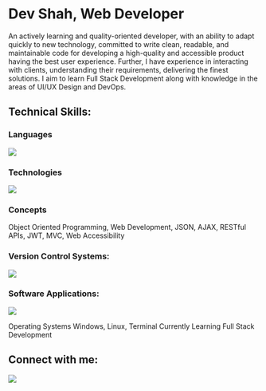 <h1>Dev Shah, Web Developer</h1>
<p>
  An actively learning and quality-oriented developer, with an ability to adapt
  quickly to new technology, committed to write clean, readable, and
  maintainable code for developing a high-quality and accessible product having
  the best user experience. Further, I have experience in interacting with
  clients, understanding their requirements, delivering the finest solutions. I
  aim to learn Full Stack Development along with knowledge in the areas of UI/UX
  Design and DevOps.
</p>
<h2>Technical Skills:</h2>
<h3>Languages</h3>
<img src="https://skillicons.dev/icons?i=js,ts,cs,py,html,css,c,cpp" />

<h3>Technologies</h3>
<img
  src="https://skillicons.dev/icons?i=nodejs,express,react,nextjs,mongodb,postgres,bootstrap"
/>

<h3>Concepts</h3>
Object Oriented Programming, Web Development, JSON, AJAX, RESTful APIs, JWT,
MVC, Web Accessibility

<h3>Version Control Systems:</h3>
<img src="https://skillicons.dev/icons?i=git,github" />

<h3>Software Applications:</h3>
<img src="https://skillicons.dev/icons?i=vscode,postman,discord" />

Operating Systems Windows, Linux, Terminal Currently Learning Full Stack
Development

<h2>Connect with me:</h2>

<a href="https://linkedin.com/in/busycaesar" target="blank">
  <img src="https://skillicons.dev/icons?i=linkedin" />
</a>
